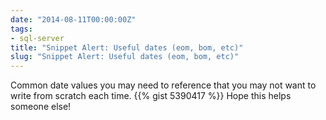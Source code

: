 ```yaml
---
date: "2014-08-11T00:00:00Z"
tags:
- sql-server
title: "Snippet Alert: Useful dates (eom, bom, etc)"
slug: "Snippet Alert: Useful dates (eom, bom, etc)"
---
```


Common date values you may need to reference that you may not want to write from scratch each time.
{{% gist 5390417 %}}
 Hope this helps someone else!

